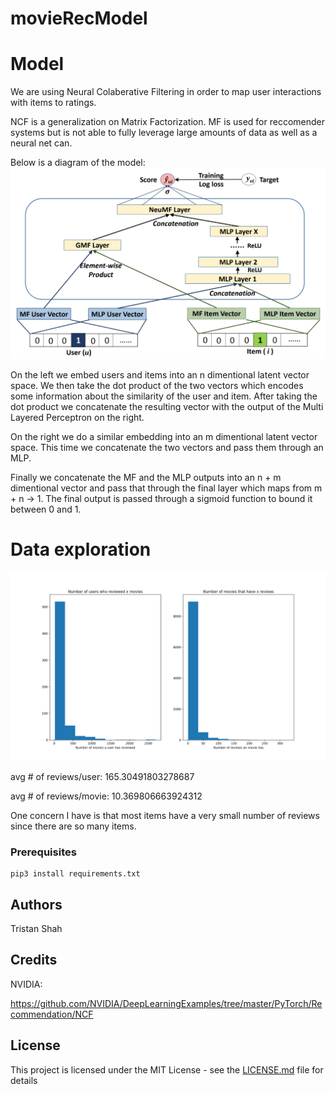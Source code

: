 # movieRecModel

# Model
We are using Neural Colaberative Filtering in order to map user interactions with items
to ratings.

NCF is a generalization on Matrix Factorization. MF is used for reccomender systems but is not able to fully leverage large amounts of data as well as a neural net can.

Below is a diagram of the model:
![](images/ncf_diagram.png)

On the left we embed users and items into an n dimentional latent vector space. We then take the dot product of the two vectors which encodes some information about the similarity of the user and item. After taking the dot product we concatenate the resulting vector with the output of the Multi Layered Perceptron on the right.

On the right we do a similar embedding into an m dimentional latent vector space. This time we concatenate the two vectors and pass them through an MLP.

Finally we concatenate the MF and the MLP outputs into an n + m dimentional vector and pass that through the final layer which maps from m + n -> 1. The final output is passed through a sigmoid function to bound it between 0 and 1.

# Data exploration

![](images/distribution_of_reviews.png)

avg # of reviews/user: 165.30491803278687

avg # of reviews/movie: 10.369806663924312

One concern I have is that most items have a very small number of reviews since there are so many items.

### Prerequisites
```
pip3 install requirements.txt
```

## Authors
Tristan Shah

## Credits
NVIDIA:

https://github.com/NVIDIA/DeepLearningExamples/tree/master/PyTorch/Recommendation/NCF

## License

This project is licensed under the MIT License - see the [LICENSE.md](LICENSE.md) file for details

